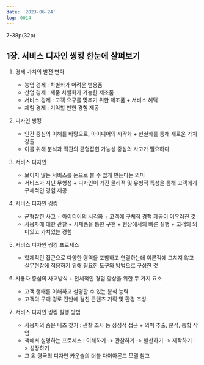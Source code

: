 ```yaml
---
date: '2023-06-24'
log: 0014
---
```


7-38p(32p)

## 1장. 서비스 디자인 씽킹 한눈에 살펴보기

1. 경제 가치의  발전 변화
	- 농업 경제 : 차별화가 어려운 범용품 
	- 산업 경제 : 제품 차별화가 가능한 제조품
	- 서비스  경제 : 고객 요구를 맞추기 위한 제조품 + 서비스 혜택
	- 체험 경제 : 기억할 만한 경험 제공


2. 디자인 씽킹
	- 인간 중심의 이해를 바탕으로, 아이디어의 시각화 + 현실화를 통해 새로운 가치 창출	
	- 이를 위해 분석과 직관의 균형잡힌 가능성  중심의 사고가 필요하다.


3. 서비스 디자인
	- 보이지 않는 서비스를 눈으로 볼 수 있게 만든다는 의미
	- 서비스가 지닌 무형성 + 디자인이 가진 물리적 및 유형적 특성을 통해 고객에게 구체적인 경험 제공


4. 서비스 디자인 씽킹
	- 균형잡힌 사고 + 아이디어의 시각화 + 고객에 구체적 경험 제공이 어우러진 것
	- 사용자에 대한 관찰 + 시제품을 통한 구현 + 현장에서의 빠른 실행 + 고객의 의미있고 가치있는 경험


5. 서비스 디자인 씽킹 프로세스
	- 학제적인 접근으로 다양한 영역을 포함하고 연결하는데 이론적에 그치지 않고 실무현장에 적용하기 위해 필요한 도구와 방법으로 구성한 것


6. 사용자 중심의 사고방식 + 전체적인 경험 향상을 위한 두 가지 요소
	- 고객 행태를 이해하고 설명할 수 있는 분석 능력
	- 고객의 구매 경로 전반에 걸친 콘텐츠 기획 및 환경 조성


7. 서비스 디자인 씽킹 실행 방법
	- 사용자의 숨은 니즈 찾기 : 관찰 조사 등 정성적 접근 + 의미 추출, 분석, 통합 작업 
	- 책에서 설명하는 프로세스 : 이해하기 -> 관찰하기 -> 발산하기 -> 제작하기 -> 성장하기
	- 그 외 영국의 디자인 카운슬의 더블 다이아몬드 모델 참고